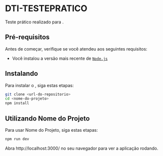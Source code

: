 # DTI-TESTEPRATICO

Teste prático realizado para .

## Pré-requisitos

Antes de começar, verifique se você atendeu aos seguintes requisitos:

- Você instalou a versão mais recente de [`Node.js`](https://nodejs.org/)

## Instalando <Nome do Projeto>

Para instalar o <Nome do Projeto>, siga estas etapas:


```bash
git clone <url-do-repositorio>
cd <nome-do-projeto>
npm install
```

## Utilizando Nome do Projeto
Para usar Nome do Projeto, siga estas etapas:

```bash	
npm run dev
```
Abra http://localhost:3000/ no seu navegador para ver a aplicação rodando.
